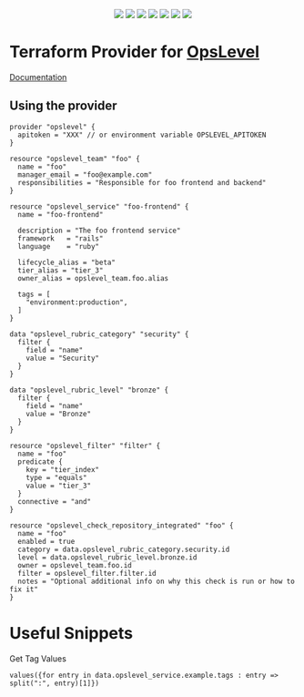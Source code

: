 <p align="center">
    <a href="https://github.com/OpsLevel/terraform-provider-opslevel/blob/main/LICENSE" alt="License">
        <img src="https://img.shields.io/github/license/OpsLevel/terraform-provider-opslevel.svg" /></a>
    <a href="http://golang.org" alt="Made With Go">
        <img src="https://img.shields.io/github/go-mod/go-version/OpsLevel/terraform-provider-opslevel" /></a>
    <a href="https://GitHub.com/OpsLevel/terraform-provider-opslevel/releases/" alt="Release">
        <img src="https://img.shields.io/github/v/release/OpsLevel/terraform-provider-opslevel?include_prereleases" /></a>  
    <a href="https://GitHub.com/OpsLevel/terraform-provider-opslevel/issues/" alt="Issues">
        <img src="https://img.shields.io/github/issues/OpsLevel/terraform-provider-opslevel.svg" /></a>  
    <a href="https://github.com/OpsLevel/terraform-provider-opslevel/graphs/contributors" alt="Contributors">
        <img src="https://img.shields.io/github/contributors/OpsLevel/terraform-provider-opslevel" /></a>
    <a href="https://github.com/OpsLevel/terraform-provider-opslevel/pulse" alt="Activity">
        <img src="https://img.shields.io/github/commit-activity/m/OpsLevel/terraform-provider-opslevel" /></a>
    <a href="https://github.com/OpsLevel/terraform-provider-opslevel/releases" alt="Downloads">
        <img src="https://img.shields.io/github/downloads/OpsLevel/terraform-provider-opslevel/total" /></a>
</p>

Terraform Provider for [OpsLevel](https://opslevel.com)
===============================

[Documentation](https://registry.terraform.io/providers/OpsLevel/opslevel/latest/docs)

## Using the provider

```
provider "opslevel" {
  apitoken = "XXX" // or environment variable OPSLEVEL_APITOKEN
}

resource "opslevel_team" "foo" {
  name = "foo"
  manager_email = "foo@example.com"
  responsibilities = "Responsible for foo frontend and backend"
}

resource "opslevel_service" "foo-frontend" {
  name = "foo-frontend"

  description = "The foo frontend service"
  framework   = "rails"
  language    = "ruby"

  lifecycle_alias = "beta"
  tier_alias = "tier_3"
  owner_alias = opslevel_team.foo.alias

  tags = [
    "environment:production",
  ]
}

data "opslevel_rubric_category" "security" {
  filter {
    field = "name"
    value = "Security"
  }
}

data "opslevel_rubric_level" "bronze" {
  filter {
    field = "name"
    value = "Bronze"
  }
}

resource "opslevel_filter" "filter" {
  name = "foo"
  predicate {
    key = "tier_index"
    type = "equals"
    value = "tier_3"
  }
  connective = "and"
}

resource "opslevel_check_repository_integrated" "foo" {
  name = "foo"
  enabled = true
  category = data.opslevel_rubric_category.security.id
  level = data.opslevel_rubric_level.bronze.id
  owner = opslevel_team.foo.id
  filter = opslevel_filter.filter.id
  notes = "Optional additional info on why this check is run or how to fix it"
}
```

# Useful Snippets

Get Tag Values

```hcl
values({for entry in data.opslevel_service.example.tags : entry => split(":", entry)[1]})
```